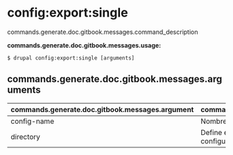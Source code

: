 # config:export:single
commands.generate.doc.gitbook.messages.command_description

**commands.generate.doc.gitbook.messages.usage:**
```
$ drupal config:export:single [arguments] 
```

## commands.generate.doc.gitbook.messages.arguments
commands.generate.doc.gitbook.messages.argument | commands.generate.doc.gitbook.messages.details
---------|-------------
config-name | Nombre de la configuración.
directory | Define el directorio de exportación para guardar la configuración.
